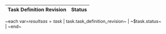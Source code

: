 | Task Definition Revision | Status |
|--------------------------|--------|
~each var=$results as=task~
| ~$task.task_definition_revision~ | ~$task.status~ |
~end~
